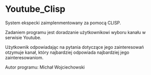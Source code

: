 # Youtube_Clisp

System ekspecki zaimplenmentowany za pomocą CLISP.

Zadaniem programu jest doradzanie użytkownikowi
wyboru kanału w serwisie Youtube.

Użytkownik odpowiadając na pytania
dotyczące jego zainteresowań otzymuje kanał,
który najbardziej odpowiada najbardziej jego
zainteresowaniom.

Autor programu:
Michał Wojciechowski
